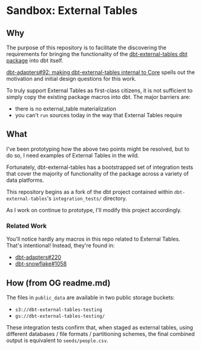 # Sandbox: External Tables

## Why

The purpose of this repository is to facilitate the discovering the requirements for bringing the functionality of the [dbt-external-tables dbt package](https://github.com/dbt-labs/dbt-external-tables) into dbt itself.

[dbt-adapters#92: making dbt-external-tables internal to Core](https://github.com/dbt-labs/dbt-adapters/discussions/92) spells out the motivation and initial design questions for this work.

To truly support External Tables as first-class citizens, it is not sufficient to simply copy the existing package macros into dbt. The major barriers are:

- there is no external_table materialization
- you can't `run` sources today in the way that External Tables require

## What

I've been prototyping how the above two points might be resolved, but to do so, I need examples of External Tables in the wild.

Fortunately, dbt-external-tables has a bootstrapped set of integration tests that cover the majority of functionality of the package across a variety of data platforms. 

This repository begins as a fork of the dbt project contained within `dbt-external-tables`'s `integration_tests/` directory.

As I work on continue to prototype, I'll modify this project accordingly.

### Related Work

You'll notice hardly any macros in this repo related to External Tables. That's intentional! Instead, they're found in:

- [dbt-adapters#220](https://github.com/dbt-labs/dbt-adapters/pull/220)
- [dbt-snowflake#1058](https://github.com/dbt-labs/dbt-snowflake/pull/1058)

## How (from OG readme.md)

The files in `public_data` are available in two public storage buckets:
- `s3://dbt-external-tables-testing`
- `gs://dbt-external-tables-testing/`

These integration tests confirm that, when staged as external tables, using different databases / file formats / partitioning schemes, the final combined output is equivalent to `seeds/people.csv`.
